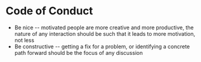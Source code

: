 # Code of Conduct

* Be nice -- motivated people are more creative and more productive, the nature of any interaction should be such that it leads to more motivation, not less
* Be constructive -- getting a fix for a problem, or identifying a concrete path forward should be the focus of any discussion  

